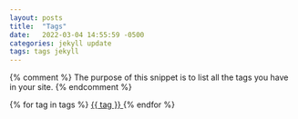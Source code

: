 ```yaml
---
layout: posts
title:  "Tags"
date:   2022-03-04 14:55:59 -0500
categories: jekyll update
tags: tags jekyll
---
```



{% comment %}
The purpose of this snippet is to list all the tags you have in your site.
{% endcomment %}

{% for tag in tags %}
	<a href="#{{ tag | slugify }}"> {{ tag }} </a>
{% endfor %}
